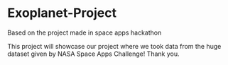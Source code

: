 # Exoplanet-Project
Based on the project made in space apps hackathon

This project will showcase our project where we took data from the huge dataset given by NASA Space Apps Challenge! Thank you.
